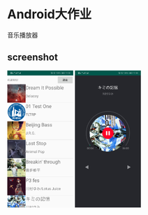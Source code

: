 # Android大作业

音乐播放器

## screenshot

<img src="./screenshot/screenshot2.jpg" width=30% hight=40%/>
<img src="./screenshot/screenshot3.jpg" width=30% hight=40%/>
